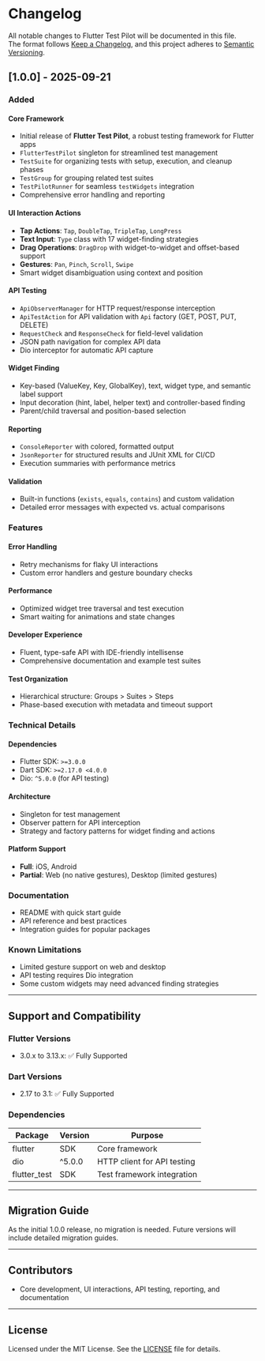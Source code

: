 # Changelog

All notable changes to Flutter Test Pilot will be documented in this file.  
The format follows [Keep a Changelog](https://keepachangelog.com/en/1.0.0/), and this project adheres to [Semantic Versioning](https://semver.org/spec/v2.0.0.html).

## [1.0.0] - 2025-09-21

### Added

#### Core Framework
- Initial release of **Flutter Test Pilot**, a robust testing framework for Flutter apps
- `FlutterTestPilot` singleton for streamlined test management
- `TestSuite` for organizing tests with setup, execution, and cleanup phases
- `TestGroup` for grouping related test suites
- `TestPilotRunner` for seamless `testWidgets` integration
- Comprehensive error handling and reporting

#### UI Interaction Actions
- **Tap Actions**: `Tap`, `DoubleTap`, `TripleTap`, `LongPress`
- **Text Input**: `Type` class with 17 widget-finding strategies
- **Drag Operations**: `DragDrop` with widget-to-widget and offset-based support
- **Gestures**: `Pan`, `Pinch`, `Scroll`, `Swipe`
- Smart widget disambiguation using context and position

#### API Testing
- `ApiObserverManager` for HTTP request/response interception
- `ApiTestAction` for API validation with `Api` factory (GET, POST, PUT, DELETE)
- `RequestCheck` and `ResponseCheck` for field-level validation
- JSON path navigation for complex API data
- Dio interceptor for automatic API capture

#### Widget Finding
- Key-based (ValueKey, Key, GlobalKey), text, widget type, and semantic label support
- Input decoration (hint, label, helper text) and controller-based finding
- Parent/child traversal and position-based selection

#### Reporting
- `ConsoleReporter` with colored, formatted output
- `JsonReporter` for structured results and JUnit XML for CI/CD
- Execution summaries with performance metrics

#### Validation
- Built-in functions (`exists`, `equals`, `contains`) and custom validation
- Detailed error messages with expected vs. actual comparisons

### Features

#### Error Handling
- Retry mechanisms for flaky UI interactions
- Custom error handlers and gesture boundary checks

#### Performance
- Optimized widget tree traversal and test execution
- Smart waiting for animations and state changes

#### Developer Experience
- Fluent, type-safe API with IDE-friendly intellisense
- Comprehensive documentation and example test suites

#### Test Organization
- Hierarchical structure: Groups > Suites > Steps
- Phase-based execution with metadata and timeout support

### Technical Details

#### Dependencies
- Flutter SDK: `>=3.0.0`
- Dart SDK: `>=2.17.0 <4.0.0`
- Dio: `^5.0.0` (for API testing)

#### Architecture
- Singleton for test management
- Observer pattern for API interception
- Strategy and factory patterns for widget finding and actions

#### Platform Support
- **Full**: iOS, Android
- **Partial**: Web (no native gestures), Desktop (limited gestures)

### Documentation
- README with quick start guide
- API reference and best practices
- Integration guides for popular packages

### Known Limitations
- Limited gesture support on web and desktop
- API testing requires Dio integration
- Some custom widgets may need advanced finding strategies

---

## Support and Compatibility

### Flutter Versions
- 3.0.x to 3.13.x: ✅ Fully Supported

### Dart Versions
- 2.17 to 3.1: ✅ Fully Supported

### Dependencies
| Package       | Version      | Purpose                     |
|---------------|--------------|-----------------------------|
| flutter       | SDK          | Core framework              |
| dio           | ^5.0.0       | HTTP client for API testing |
| flutter_test  | SDK          | Test framework integration  |

---

## Migration Guide
As the initial 1.0.0 release, no migration is needed. Future versions will include detailed migration guides.

---

## Contributors
- Core development, UI interactions, API testing, reporting, and documentation

---

## License
Licensed under the MIT License. See the [LICENSE](LICENSE) file for details.